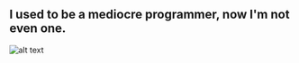 ## I used to be a mediocre programmer, now I'm not even one.
![alt text](https://i.pinimg.com/originals/5a/89/68/5a8968f81ff3b1738c2a6389cdfb3935.jpg)
